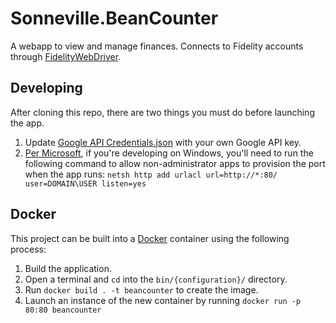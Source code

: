# Sonneville.BeanCounter

A webapp to view and manage finances. Connects to Fidelity accounts through [FidelityWebDriver](https://github.com/SonnevilleJ/FidelityWebDriver).

## Developing
After cloning this repo, there are two things you must do before launching the app.

1. Update [Google API Credentials.json](https://github.com/SonnevilleJ/Sonneville.BeanCounter/blob/master/OwinWebApp/Google%20API%20Credentials.json) with your own Google API key.
1. [Per Microsoft](https://msdn.microsoft.com/en-us/library/ms733768(v=vs.110).aspx), if you're developing on Windows, you'll need to run the following command to allow non-administrator apps to provision the port when the app runs: `netsh http add urlacl url=http://*:80/ user=DOMAIN\USER listen=yes`

## Docker
This project can be built into a [Docker](https://www.docker.com/) container using the following process:

1. Build the application.
1. Open a terminal and `cd` into the `bin/{configuration}/` directory.
3. Run `docker build . -t beancounter` to create the image.
4. Launch an instance of the new container by running `docker run -p 80:80 beancounter`
